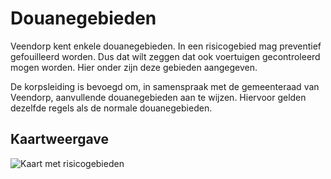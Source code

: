 # **Douanegebieden**

Veendorp kent enkele douanegebieden. In een risicogebied mag preventief gefouilleerd worden. Dus dat wilt zeggen dat ook voertuigen gecontroleerd mogen worden. Hier onder zijn deze gebieden aangegeven.

De korpsleiding is bevoegd om, in samenspraak met de gemeenteraad van Veendorp, aanvullende douanegebieden aan te wijzen. Hiervoor gelden dezelfde regels als de normale douanegebieden.

## **Kaartweergave**
![Kaart met risicogebieden](img/Douanegebied_veendorp.png)

